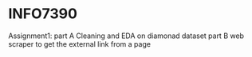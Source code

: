 # INFO7390
Assignment1:
  part A Cleaning and EDA on diamonad dataset
  part B web scraper to get the external link from a page
  
